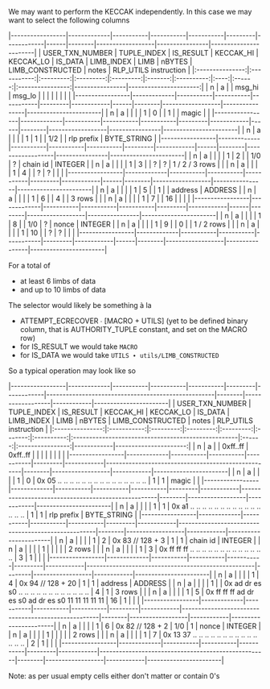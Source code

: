 We may want to perform the KECCAK independently. In this case we may want to select the following columns

|-----------------|-------------|-----------|-----------|-----------|---------|------------|------|--------|------------------|----------------|-----------------------|
| USER_TXN_NUMBER | TUPLE_INDEX | IS_RESULT | KECCAK_HI | KECCAK_LO | IS_DATA | LIMB_INDEX | LIMB | nBYTES | LIMB_CONSTRUCTED | notes          | RLP_UTILS instruction |
|:---------------:|:-----------:|:---------:|:---------:|:---------:|:-------:|:----------:|:----:|:------:|:----------------:|----------------|----------------------:|
|        n        |      a      |   <true>  |   msg_hi  |   msg_lo  |         |            |      |        |                  |                |                       |
|-----------------|-------------|-----------|-----------|-----------|---------|------------|------|--------|------------------|----------------|-----------------------|
|        n        |      a      |           |           |           |    1    |      0     |      |    1   |      <true>      | magic          |                       |
|-----------------|-------------|-----------|-----------|-----------|---------|------------|------|--------|------------------|----------------|-----------------------|
|        n        |      a      |           |           |           |    1    |      1     |      |   1/2  |      <true>      | rlp prefix     |           BYTE_STRING |
|-----------------|-------------|-----------|-----------|-----------|---------|------------|------|--------|------------------|----------------|-----------------------|
|        n        |      a      |           |           |           |    1    |      2     |      |   1/0  |         ?        | chain id       |               INTEGER |
|        n        |      a      |           |           |           |    1    |      3     |      |    ?   |         ?        | 1 / 2 / 3 rows |                       |
|        n        |      a      |           |           |           |    1    |      4     |      |    ?   |         ?        |                |                       |
|-----------------|-------------|-----------|-----------|-----------|---------|------------|------|--------|------------------|----------------|-----------------------|
|        n        |      a      |           |           |           |    1    |      5     |      |    1   |      <true>      | address        |               ADDRESS |
|        n        |      a      |           |           |           |    1    |      6     |      |    4   |      <true>      | 3 rows         |                       |
|        n        |      a      |           |           |           |    1    |      7     |      |   16   |      <true>      |                |                       |
|-----------------|-------------|-----------|-----------|-----------|---------|------------|------|--------|------------------|----------------|-----------------------|
|        n        |      a      |           |           |           |    1    |      8     |      |   1/0  |         ?        | nonce          |               INTEGER |
|        n        |      a      |           |           |           |    1    |      9     |      |    0   |      <false>     | 1 / 2 rows     |                       |
|        n        |      a      |           |           |           |    1    |     10     |      |    ?   |         ?        |                |                       |
|-----------------|-------------|-----------|-----------|-----------|---------|------------|------|--------|------------------|----------------|-----------------------|

For a total of
- at least 6 limbs of data
- and up to 10 limbs of data

The selector would likely be something à la
- ATTEMPT_ECRECOVER ∙ [MACRO + UTILS] (yet to be defined binary column, that is AUTHORITY_TUPLE constant, and set on the MACRO row)
- for IS_RESULT we would take `MACRO`
- for IS_DATA we would take `UTILS ∙ utils/LIMB_CONSTRUCTED`

So a typical operation may look like so

|-----------------|-------------|-----------|-----------|-----------|---------|------------|----------------------------------------------------|--------|------------------|------------|-----------------------|
| USER_TXN_NUMBER | TUPLE_INDEX | IS_RESULT | KECCAK_HI | KECCAK_LO | IS_DATA | LIMB_INDEX | LIMB                                               | nBYTES | LIMB_CONSTRUCTED | notes      | RLP_UTILS instruction |
|:---------------:|:-----------:|:---------:|:---------:|:---------:|:-------:|:----------:|:---------------------------------------------------|:------:|:----------------:|------------|----------------------:|
|        n        |      a      |   <true>  |  0xff..ff |  0xff..ff |         |            |                                                    |        |                  |            |                       |
|-----------------|-------------|-----------|-----------|-----------|---------|------------|----------------------------------------------------|--------|------------------|------------|-----------------------|
|        n        |      a      |           |           |           |    1    |      0     | 0x 05 .. .. .. .. .. .. .. .. .. .. .. .. .. .. .. |    1   |         1        | magic      |                       |
|-----------------|-------------|-----------|-----------|-----------|---------|------------|----------------------------------------------------|--------|------------------|------------|-----------------------|
|        n        |      a      |           |           |           |    1    |      1     | 0x a1 .. .. .. .. .. .. .. .. .. .. .. .. .. .. .. |    1   |         1        | rlp prefix |           BYTE_STRING |
|-----------------|-------------|-----------|-----------|-----------|---------|------------|----------------------------------------------------|--------|------------------|------------|-----------------------|
|        n        |      a      |           |           |           |    1    |      2     | 0x 83   // 128 + 3                                 |    1   |         1        | chain id   |               INTEGER |
|        n        |      a      |           |           |           |    1    |            |                                                    |        |                  | 2 rows     |                       |
|        n        |      a      |           |           |           |    1    |      3     | 0x ff ff ff .. .. .. .. .. .. .. .. .. .. .. .. .. |    3   |         1        |            |                       |
|-----------------|-------------|-----------|-----------|-----------|---------|------------|----------------------------------------------------|--------|------------------|------------|-----------------------|
|        n        |      a      |           |           |           |    1    |      4     | 0x 94   // 128 + 20                                |    1   |         1        | address    |               ADDRESS |
|        n        |      a      |           |           |           |    1    |            | 0x ad dr es s0 .. .. .. .. .. .. .. .. .. .. .. .. |    4   |         1        | 3 rows     |                       |
|        n        |      a      |           |           |           |    1    |      5     | 0x ff ff ff ad dr es s0 ad dr es s0 11 11 11 11 11 |   16   |         1        |            |                       |
|-----------------|-------------|-----------|-----------|-----------|---------|------------|----------------------------------------------------|--------|------------------|------------|-----------------------|
|        n        |      a      |           |           |           |    1    |      6     | 0x 82   // 128 + 2                                 |   1/0  |         1        | nonce      |               INTEGER |
|        n        |      a      |           |           |           |    1    |            |                                                    |        |                  | 2 rows     |                       |
|        n        |      a      |           |           |           |    1    |      7     | 0x 13 37 .. .. .. .. .. .. .. .. .. .. .. .. .. .. |    2   |         1        |            |                       |
|-----------------|-------------|-----------|-----------|-----------|---------|------------|----------------------------------------------------|--------|------------------|------------|-----------------------|

Note: as per usual empty cells either don't matter or contain 0's
